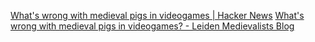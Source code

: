 
[What's wrong with medieval pigs in videogames | Hacker News](https://news.ycombinator.com/item?id=33318215)
[What's wrong with medieval pigs in videogames? - Leiden Medievalists Blog](https://www.leidenmedievalistsblog.nl/articles/whats-wrong-with-medieval-pigs-in-videogames)
